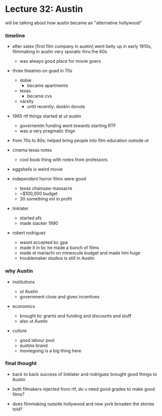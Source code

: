 <!--2020-11-26-RTFN-L32-->
# Lecture 32: Austin

will be talking about how austin became an "alternative hollywood"

### timeline
- after satex [first film company in austin] went belly up in early 1910s, filmmaking in austin very sporatic thru the 60s
  - was always good place for movie goers

- three theatres on guad in 70s
  - dobie
    - became apartments
  - texas
    - became cvs
  - varsity
    - until recently; dunkin donuts

- 1965 rtf things started at ut austin
  - governemtn funding went towards starting RTF
  - was a very pragmatic thign

- from 70s to 80s; helped bring people into film education outside ut

- cinema texas notes
  - cool book thing with notes from professors

- eggshells is weird movie

- independent horror films were good
  - texas chainsaw massacre
  - ~$100,000 budget
  - 30 something mil in profit

- linklater
  - started afs
  - made slacker 1990

- robert rodriguez
  - wasnt accepted bc gpa
  - made it in bc he made a bunch of films
  - made el mariachi on minescule budget and made him huge
  - troublemaker studios is still in Austin


### why Austin

- institutions
  - ut Austin
  - government close and gives incentives

- economics
  - brought bc grants and funding and discounts and stuff
  - also ut Austin

- culture
  - good labour pool
  - austins brand
  - moviegoing is a big thing here

### final thought
- back to back success of linklater and rodriguez brought good things to Austin

- both filmakers rejected from rtf, do u need good grades to make good films?

- does filmmaking outside hollywood and new york broaden the stories told?

<!--
abbreviation key
thru = through
-->
